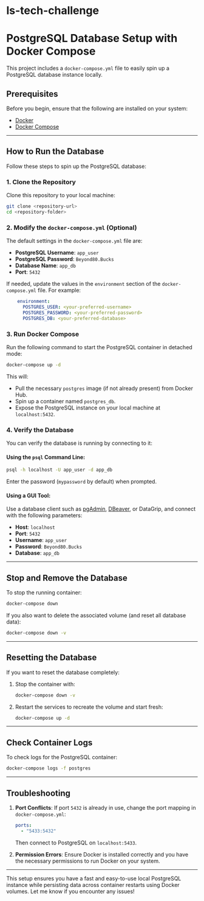 # ls-tech-challenge

# PostgreSQL Database Setup with Docker Compose

This project includes a `docker-compose.yml` file to easily spin up a PostgreSQL database instance locally.

## Prerequisites

Before you begin, ensure that the following are installed on your system:

- [Docker](https://www.docker.com/get-started)
- [Docker Compose](https://docs.docker.com/compose/install/)

---

## How to Run the Database

Follow these steps to spin up the PostgreSQL database:

### 1. Clone the Repository
Clone this repository to your local machine:
```bash
git clone <repository-url>
cd <repository-folder>
```

### 2. Modify the `docker-compose.yml` (Optional)
The default settings in the `docker-compose.yml` file are:

- **PostgreSQL Username**: `app_user`
- **PostgreSQL Password**: `Beyond80.Bucks`
- **Database Name**: `app_db`
- **Port**: `5432`

If needed, update the values in the `environment` section of the `docker-compose.yml` file. For example:
```yaml
    environment:
      POSTGRES_USER: <your-preferred-username>
      POSTGRES_PASSWORD: <your-preferred-password>
      POSTGRES_DB: <your-preferred-database>
```

### 3. Run Docker Compose
Run the following command to start the PostgreSQL container in detached mode:
```bash
docker-compose up -d
```

This will:
- Pull the necessary `postgres` image (if not already present) from Docker Hub.
- Spin up a container named `postgres_db`.
- Expose the PostgreSQL instance on your local machine at `localhost:5432`.

### 4. Verify the Database
You can verify the database is running by connecting to it:

#### Using the `psql` Command Line:
```bash
psql -h localhost -U app_user -d app_db
```
Enter the password (`mypassword` by default) when prompted.

#### Using a GUI Tool:
Use a database client such as [pgAdmin](https://www.pgadmin.org/), [DBeaver](https://dbeaver.io/), or DataGrip, and connect with the following parameters:
- **Host**: `localhost`
- **Port**: `5432`
- **Username**: `app_user`
- **Password**: `Beyond80.Bucks`
- **Database**: `app_db`

---

## Stop and Remove the Database

To stop the running container:
```bash
docker-compose down
```

If you also want to delete the associated volume (and reset all database data):
```bash
docker-compose down -v
```

---

## Resetting the Database

If you want to reset the database completely:
1. Stop the container with:
   ```bash
   docker-compose down -v
   ```
2. Restart the services to recreate the volume and start fresh:
   ```bash
   docker-compose up -d
   ```

---

## Check Container Logs

To check logs for the PostgreSQL container:
```bash
docker-compose logs -f postgres
```

---

## Troubleshooting

1. **Port Conflicts**:
   If port `5432` is already in use, change the port mapping in `docker-compose.yml`:
   ```yaml
   ports:
     - "5433:5432"
   ```
   Then connect to PostgreSQL on `localhost:5433`.

2. **Permission Errors**:
   Ensure Docker is installed correctly and you have the necessary permissions to run Docker on your system.

---

This setup ensures you have a fast and easy-to-use local PostgreSQL instance while persisting data across container restarts using Docker volumes. Let me know if you encounter any issues!